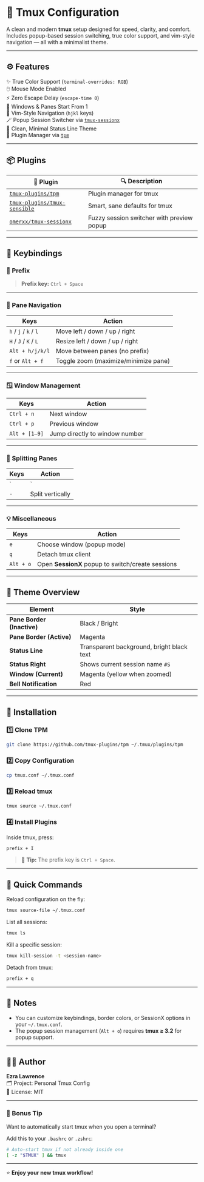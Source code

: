 # 💫 Tmux Configuration

A clean and modern **tmux** setup designed for speed, clarity, and comfort.  
Includes popup-based session switching, true color support, and vim-style navigation — all with a minimalist theme.

---

## ⚙️ Features

✨ True Color Support (`terminal-overrides: RGB`)  
🖱️ Mouse Mode Enabled  
⚡ Zero Escape Delay (`escape-time 0`)  
🔢 Windows & Panes Start From 1  
🧭 Vim-Style Navigation (`hjkl` keys)  
🪄 Popup Session Switcher via [`tmux-sessionx`](https://github.com/omerxx/tmux-sessionx)  
🌈 Clean, Minimal Status Line Theme  
🧩 Plugin Manager via [`tpm`](https://github.com/tmux-plugins/tpm)

---

## 📦 Plugins

| 🧩 Plugin | 🔍 Description |
|-----------|----------------|
| [`tmux-plugins/tpm`](https://github.com/tmux-plugins/tpm) | Plugin manager for tmux |
| [`tmux-plugins/tmux-sensible`](https://github.com/tmux-plugins/tmux-sensible) | Smart, sane defaults for tmux |
| [`omerxx/tmux-sessionx`](https://github.com/omerxx/tmux-sessionx) | Fuzzy session switcher with preview popup |

---

## 🎹 Keybindings

### 🔑 Prefix
> **Prefix key:** `Ctrl + Space`

---

### 🧭 Pane Navigation
| Keys | Action |
|------|---------|
| `h` / `j` / `k` / `l` | Move left / down / up / right |
| `H` / `J` / `K` / `L` | Resize left / down / up / right |
| `Alt + h/j/k/l` | Move between panes (no prefix) |
| `f` or `Alt + f` | Toggle zoom (maximize/minimize pane) |

---

### 🪟 Window Management
| Keys | Action |
|------|---------|
| `Ctrl + n` | Next window |
| `Ctrl + p` | Previous window |
| `Alt + [1–9]` | Jump directly to window number |

---

### 🔲 Splitting Panes
| Keys | Action |
|------|---------|
| `|` | Split horizontally |
| `-` | Split vertically |

---

### 💡 Miscellaneous
| Keys | Action |
|------|---------|
| `e` | Choose window (popup mode) |
| `q` | Detach tmux client |
| `Alt + o` | Open **SessionX** popup to switch/create sessions |

---

## 🎨 Theme Overview

| Element | Style |
|----------|--------|
| **Pane Border (Inactive)** | Black / Bright |
| **Pane Border (Active)** | Magenta |
| **Status Line** | Transparent background, bright black text |
| **Status Right** | Shows current session name `#S` |
| **Window (Current)** | Magenta (yellow when zoomed) |
| **Bell Notification** | Red |

---

## 🚀 Installation

### 1️⃣ Clone TPM
```bash
git clone https://github.com/tmux-plugins/tpm ~/.tmux/plugins/tpm
```

### 2️⃣ Copy Configuration
```bash
cp tmux.conf ~/.tmux.conf
```

### 3️⃣ Reload tmux
```bash
tmux source ~/.tmux.conf
```

### 4️⃣ Install Plugins
Inside tmux, press:
```
prefix + I
```

> 🧠 **Tip:** The prefix key is `Ctrl + Space`.

---

## 🔧 Quick Commands

Reload configuration on the fly:
```bash
tmux source-file ~/.tmux.conf
```

List all sessions:
```bash
tmux ls
```

Kill a specific session:
```bash
tmux kill-session -t <session-name>
```

Detach from tmux:
```bash
prefix + q
```

---

## 💬 Notes

- You can customize keybindings, border colors, or SessionX options in your `~/.tmux.conf`.
- The popup session management (`Alt + o`) requires **tmux ≥ 3.2** for popup support.

---

## 🧑‍💻 Author

**Ezra Lawrence**  
🗂️ Project: Personal Tmux Config  
💾 License: MIT  

---

### 🧠 Bonus Tip

Want to automatically start tmux when you open a terminal?

Add this to your `.bashrc` or `.zshrc`:

```bash
# Auto-start tmux if not already inside one
[ -z "$TMUX" ] && tmux
```

---

⭐ **Enjoy your new tmux workflow!**
